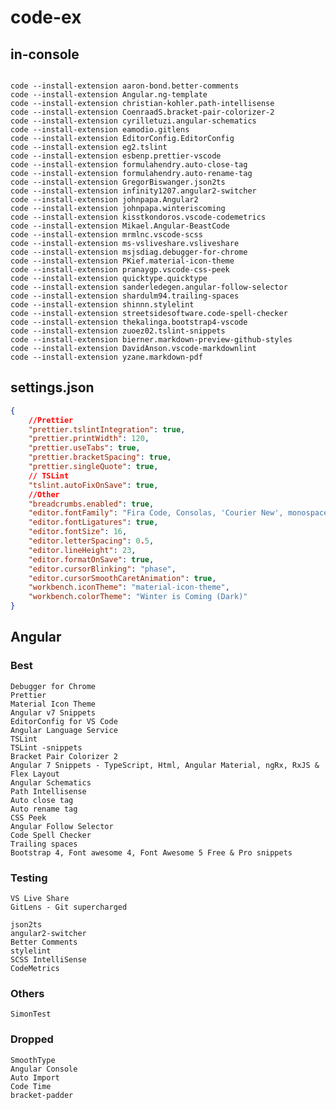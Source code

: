 # code-ex

## in-console

```

code --install-extension aaron-bond.better-comments
code --install-extension Angular.ng-template
code --install-extension christian-kohler.path-intellisense
code --install-extension CoenraadS.bracket-pair-colorizer-2
code --install-extension cyrilletuzi.angular-schematics
code --install-extension eamodio.gitlens
code --install-extension EditorConfig.EditorConfig
code --install-extension eg2.tslint
code --install-extension esbenp.prettier-vscode
code --install-extension formulahendry.auto-close-tag
code --install-extension formulahendry.auto-rename-tag
code --install-extension GregorBiswanger.json2ts
code --install-extension infinity1207.angular2-switcher
code --install-extension johnpapa.Angular2
code --install-extension johnpapa.winteriscoming
code --install-extension kisstkondoros.vscode-codemetrics
code --install-extension Mikael.Angular-BeastCode
code --install-extension mrmlnc.vscode-scss
code --install-extension ms-vsliveshare.vsliveshare
code --install-extension msjsdiag.debugger-for-chrome
code --install-extension PKief.material-icon-theme
code --install-extension pranaygp.vscode-css-peek
code --install-extension quicktype.quicktype
code --install-extension sanderledegen.angular-follow-selector
code --install-extension shardulm94.trailing-spaces
code --install-extension shinnn.stylelint
code --install-extension streetsidesoftware.code-spell-checker
code --install-extension thekalinga.bootstrap4-vscode
code --install-extension zuoez02.tslint-snippets
code --install-extension bierner.markdown-preview-github-styles
code --install-extension DavidAnson.vscode-markdownlint
code --install-extension yzane.markdown-pdf

```

## settings.json

```json
{
	//Prettier
	"prettier.tslintIntegration": true,
	"prettier.printWidth": 120,
	"prettier.useTabs": true,
	"prettier.bracketSpacing": true,
	"prettier.singleQuote": true,
	// TSLint
	"tslint.autoFixOnSave": true,
	//Other
	"breadcrumbs.enabled": true,
	"editor.fontFamily": "Fira Code, Consolas, 'Courier New', monospace",
	"editor.fontLigatures": true,
	"editor.fontSize": 16,
	"editor.letterSpacing": 0.5,
	"editor.lineHeight": 23,
	"editor.formatOnSave": true,
	"editor.cursorBlinking": "phase",
	"editor.cursorSmoothCaretAnimation": true,
	"workbench.iconTheme": "material-icon-theme",
	"workbench.colorTheme": "Winter is Coming (Dark)"
}
```

## Angular

### Best

    Debugger for Chrome
    Prettier
    Material Icon Theme
    Angular v7 Snippets
    EditorConfig for VS Code
    Angular Language Service
    TSLint
    TSLint -snippets
    Bracket Pair Colorizer 2
    Angular 7 Snippets - TypeScript, Html, Angular Material, ngRx, RxJS & Flex Layout
    Angular Schematics
    Path Intellisense
    Auto close tag
    Auto rename tag
    CSS Peek
    Angular Follow Selector
    Code Spell Checker
    Trailing spaces
    Bootstrap 4, Font awesome 4, Font Awesome 5 Free & Pro snippets

### Testing

    VS Live Share
    GitLens - Git supercharged

    json2ts
    angular2-switcher
    Better Comments
    stylelint
    SCSS IntelliSense
    CodeMetrics

### Others

    SimonTest

### Dropped

    SmoothType
    Angular Console
    Auto Import
    Code Time
    bracket-padder
